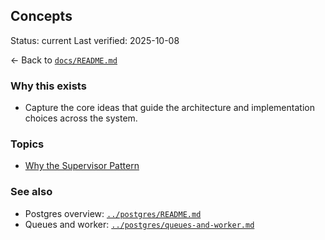 ## Concepts

Status: current
Last verified: 2025-10-08

← Back to [`docs/README.md`](../README.md)

### Why this exists

- Capture the core ideas that guide the architecture and implementation choices across the system.

### Topics

- [Why the Supervisor Pattern](./why-supervisor.md)

### See also

- Postgres overview: [`../postgres/README.md`](../postgres/README.md)
- Queues and worker: [`../postgres/queues-and-worker.md`](../postgres/queues-and-worker.md)
